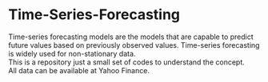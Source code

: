 # Time-Series-Forecasting
Time-series forecasting models are the models that are capable to predict future values based on previously observed values. Time-series forecasting is widely used for non-stationary data.  
This is a repository just a small set of codes to understand the concept.  
All data can be available at Yahoo Finance.

